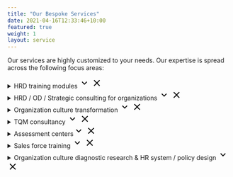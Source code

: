 ```yaml
---
title: "Our Bespoke Services"
date: 2021-04-16T12:33:46+10:00
featured: true
weight: 1
layout: service
---
```


<div style="visibility: hidden; position: absolute; width: 0px; height: 0px;">
  <svg xmlns="http://www.w3.org/2000/svg">
    <symbol viewBox="0 0 24 24" id="expand-more">
      <path d="M16.59 8.59L12 13.17 7.41 8.59 6 10l6 6 6-6z"/><path d="M0 0h24v24H0z" fill="none"/>
    </symbol>
    <symbol viewBox="0 0 24 24" id="close">
      <path d="M19 6.41L17.59 5 12 10.59 6.41 5 5 6.41 10.59 12 5 17.59 6.41 19 12 13.41 17.59 19 19 17.59 13.41 12z"/><path d="M0 0h24v24H0z" fill="none"/>
    </symbol>
  </svg>
</div>


Our services are highly customized to your needs. Our expertise is spread across the following focus areas:

<details markdown="1">
<summary>
HRD training modules
<svg class="control-icon control-icon-expand" width="24" height="24" role="presentation"><use xmlns:xlink="http://www.w3.org/1999/xlink" xlink:href="#expand-more" /></svg>
<svg class="control-icon control-icon-close" width="24" height="24" role="presentation"><use xmlns:xlink="http://www.w3.org/1999/xlink" xlink:href="#close" /></svg>
</summary> HRD training modules for workers up to top management, across organizational hierarchies. Here the focus is on acting as a “catalyst” in helping organizations find their moorings (core strength diagnosis) in a competitive socio-economic context. The intent of our programs is to make participants realize intuitively their own enormous potential and systematic ways to channelize it into total expression. In the process, they enrich themselves and create successful organizations. 
</details>

<details markdown="1">
<summary>
HRD / OD / Strategic consulting for organizations
<svg class="control-icon control-icon-expand" width="24" height="24" role="presentation"><use xmlns:xlink="http://www.w3.org/1999/xlink" xlink:href="#expand-more" /></svg>
<svg class="control-icon control-icon-close" width="24" height="24" role="presentation"><use xmlns:xlink="http://www.w3.org/1999/xlink" xlink:href="#close" /></svg>
</summary>
 The focus is on developing a strategy to develop the core strengths & eliminate pain areas. This would in turn help organizations find their moorings in a sea of socio-economic complexity. We help develop 
effective marketing strategies through _Moments of truth “Samvad”_.
</details>

<details markdown="1">
<summary>Organization culture transformation
<svg class="control-icon control-icon-expand" width="24" height="24" role="presentation"><use xmlns:xlink="http://www.w3.org/1999/xlink" xlink:href="#expand-more" /></svg>
<svg class="control-icon control-icon-close" width="24" height="24" role="presentation"><use xmlns:xlink="http://www.w3.org/1999/xlink" xlink:href="#close" /></svg>
</summary> Embedding customer centricity: Synergy is one of the pioneers in creating customer centric organizations through organization culture building interventions and listening to the voice of the customer (Internal & external). This results in an organization which wins the mindshare to effortlessly win the market share, in the process becoming a cost and quality leader is a causal byproduct.
</details>

<details markdown="1">
<summary>TQM consultancy <svg class="control-icon control-icon-expand" width="24" height="24" role="presentation"><use xmlns:xlink="http://www.w3.org/1999/xlink" xlink:href="#expand-more" /></svg>
<svg class="control-icon control-icon-close" width="24" height="24" role="presentation"><use xmlns:xlink="http://www.w3.org/1999/xlink" xlink:href="#close" /></svg>
</summary>
The focus is on developing strategies, tools and practices for survival in the international market by scientifically launching & institutionalizing total quality management.
</details> 

<details markdown="1">
<summary>Assessment centers<svg class="control-icon control-icon-expand" width="24" height="24" role="presentation"><use xmlns:xlink="http://www.w3.org/1999/xlink" xlink:href="#expand-more" /></svg>
<svg class="control-icon control-icon-close" width="24" height="24" role="presentation"><use xmlns:xlink="http://www.w3.org/1999/xlink" xlink:href="#close" /></svg>
</summary> We conduct _Psychometric testing and executive coaching / mentoring_  for Sr. executives, teachers, students & parents in its unique Synergy Group style & philosophy of proactive counseling married to the _psycho-cybernetic_ approach. 
</details>

<details markdown="1">
<summary>Sales force training <svg class="control-icon control-icon-expand" width="24" height="24" role="presentation"><use xmlns:xlink="http://www.w3.org/1999/xlink" xlink:href="#expand-more" /></svg>
<svg class="control-icon control-icon-close" width="24" height="24" role="presentation"><use xmlns:xlink="http://www.w3.org/1999/xlink" xlink:href="#close" /></svg>
</summary> We conduct sales force training from directors to field executives in our _award winning moments of truth_ series of modules for creating high performance, self managed, self motivated customer centric sales force.
</details>

<details markdown="1">
<summary>Organization culture diagnostic research & HR system / policy design <svg class="control-icon control-icon-expand" width="24" height="24" role="presentation"><use xmlns:xlink="http://www.w3.org/1999/xlink" xlink:href="#expand-more" /></svg>
<svg class="control-icon control-icon-close" width="24" height="24" role="presentation"><use xmlns:xlink="http://www.w3.org/1999/xlink" xlink:href="#close" /></svg>
</summary>. Synergy team of consultants some of whom have been global resource persons have demonstrated results in our key client organizations with services such as:
- Institutionalizing the organizational DNA by evolving its vision, mission and values - grassroots upwards.
- Developing entrepreneurial transformational leadership teams across hierarchies & business verticals. 
- Employee onboarding systems(Induction, systems & training)  
- Designing key performance indicators (KPI’s) and meritocratic performance management systems. 
- Creating a talent nucleus by indentifying, nurturing,  mentoring & executive coaching of high achievers through scientific psychometric matrices 
- Attitudinal change & employee engagement & work-life balance training & development (more than 4000 types of customized soft skills O.D. initiatives covering 3 Lac employees across hierarchies acknowledged as benchmarks in grassroots empowerment)
- Cybernetics strategy based business process reengineering - the behavioral dimension (total employee engagement) 
</details>